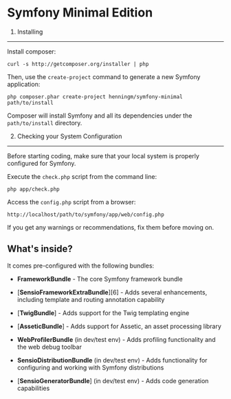 Symfony Minimal Edition
========================

1) Installing
----------------------------------

Install composer:

    curl -s http://getcomposer.org/installer | php

Then, use the `create-project` command to generate a new Symfony application:

    php composer.phar create-project henningm/symfony-minimal path/to/install

Composer will install Symfony and all its dependencies under the
`path/to/install` directory.

2) Checking your System Configuration
-------------------------------------

Before starting coding, make sure that your local system is properly
configured for Symfony.

Execute the `check.php` script from the command line:

    php app/check.php

Access the `config.php` script from a browser:

    http://localhost/path/to/symfony/app/web/config.php

If you get any warnings or recommendations, fix them before moving on.

What's inside?
---------------

It comes pre-configured with the following bundles:

  * **FrameworkBundle** - The core Symfony framework bundle

  * [**SensioFrameworkExtraBundle**][6] - Adds several enhancements, including
    template and routing annotation capability

  * [**TwigBundle**] - Adds support for the Twig templating engine

  * [**AsseticBundle**] - Adds support for Assetic, an asset processing
    library

  * **WebProfilerBundle** (in dev/test env) - Adds profiling functionality and
    the web debug toolbar

  * **SensioDistributionBundle** (in dev/test env) - Adds functionality for
    configuring and working with Symfony distributions

  * [**SensioGeneratorBundle**] (in dev/test env) - Adds code generation
    capabilities
